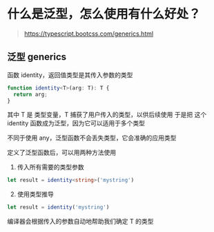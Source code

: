 # 什么是泛型，怎么使用有什么好处？
> https://typescript.bootcss.com/generics.html
## 泛型 generics

函数 identity，返回值类型是其传入参数的类型
```ts
function identity<T>(arg: T): T {
  return arg;
}
```
其中 T 是 类型变量，T 捕获了用户传入的类型，以供后续使用
于是把 这个 identity 函数成为泛型，因为它可以适用于多个类型

不同于使用 any，泛型函数不会丢失类型，它会准确的应用类型

定义了泛型函数后，可以用两种方法使用

1. 传入所有需要的类型参数

```ts
let result = identity<string>('mystring')
```

2. 使用类型推导

```ts
let result = identity('mystring')
```
编译器会根据传入的参数自动地帮助我们确定 T 的类型